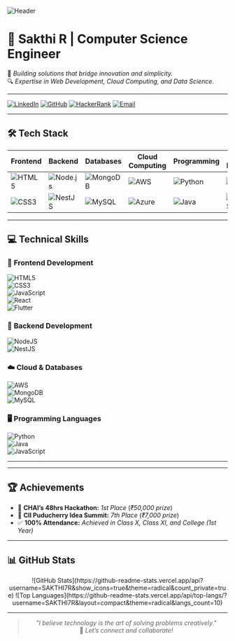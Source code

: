![Header](https://user-images.githubusercontent.com/placeholder/header-image.jpg)  
# 🌟 Sakthi R | Computer Science Engineer  

🚀 *Building solutions that bridge innovation and simplicity.*  
🔍 *Expertise in Web Development, Cloud Computing, and Data Science.*

---

[![LinkedIn](https://img.shields.io/badge/LinkedIn-%230077B5.svg?style=for-the-badge&logo=linkedin&logoColor=white)](https://www.linkedin.com/in/sakthirajaraman114)  [![GitHub](https://img.shields.io/badge/GitHub-%2312100E.svg?style=for-the-badge&logo=github&logoColor=white)](https://github.com/SAKTHI7R)  [![HackerRank](https://img.shields.io/badge/HackerRank-%232EC866.svg?style=for-the-badge&logo=hackerrank&logoColor=white)](https://www.hackerrank.com/profile/sakthirajaraman1)  [![Email](https://img.shields.io/badge/Email-%23D14836.svg?style=for-the-badge&logo=gmail&logoColor=white)](mailto:sakthirajaraman74@gmail.com)  

---

</div>

## 🛠️ **Tech Stack**  

| **Frontend**        | **Backend**         | **Databases**     | **Cloud Computing** | **Programming**  | **Tools & Frameworks** |
|----------------------|---------------------|--------------------|----------------------|------------------|-------------------------|
| ![HTML5](https://img.shields.io/badge/HTML5-E34F26?style=for-the-badge&logo=html5&logoColor=white) | ![Node.js](https://img.shields.io/badge/Node.js-339933?style=for-the-badge&logo=nodedotjs&logoColor=white) | ![MongoDB](https://img.shields.io/badge/MongoDB-47A248?style=for-the-badge&logo=mongodb&logoColor=white) | ![AWS](https://img.shields.io/badge/AWS-232F3E?style=for-the-badge&logo=amazon-aws&logoColor=white) | ![Python](https://img.shields.io/badge/Python-3776AB?style=for-the-badge&logo=python&logoColor=white) | ![React](https://img.shields.io/badge/React-61DAFB?style=for-the-badge&logo=react&logoColor=black) |
| ![CSS3](https://img.shields.io/badge/CSS3-1572B6?style=for-the-badge&logo=css3&logoColor=white)    | ![NestJS](https://img.shields.io/badge/NestJS-E0234E?style=for-the-badge&logo=nestjs&logoColor=white) | ![MySQL](https://img.shields.io/badge/MySQL-4479A1?style=for-the-badge&logo=mysql&logoColor=white) | ![Azure](https://img.shields.io/badge/Azure-0078D4?style=for-the-badge&logo=microsoft-azure&logoColor=white) | ![Java](https://img.shields.io/badge/Java-ED8B00?style=for-the-badge&logo=java&logoColor=white) | ![TailwindCSS](https://img.shields.io/badge/TailwindCSS-06B6D4?style=for-the-badge&logo=tailwindcss&logoColor=white) |



---

## 💻 **Technical Skills**  


### 🚀 **Frontend Development**
![HTML5](https://img.shields.io/badge/HTML5-%23E34F26.svg?style=for-the-badge&logo=html5&logoColor=white)  
![CSS3](https://img.shields.io/badge/CSS3-%231572B6.svg?style=for-the-badge&logo=css3&logoColor=white)  
![JavaScript](https://img.shields.io/badge/JavaScript-%23F7DF1E.svg?style=for-the-badge&logo=javascript&logoColor=black)  
![React](https://img.shields.io/badge/React-%2320232a.svg?style=for-the-badge&logo=react&logoColor=%2361DAFB)  
![Flutter](https://img.shields.io/badge/Flutter-%2302569B.svg?style=for-the-badge&logo=flutter&logoColor=white)  

### 🔧 **Backend Development**
![NodeJS](https://img.shields.io/badge/Node.js-%2343853D.svg?style=for-the-badge&logo=node.js&logoColor=white)  
![NestJS](https://img.shields.io/badge/NestJS-%23E0234E.svg?style=for-the-badge&logo=nestjs&logoColor=white)  

### ☁️ **Cloud & Databases**
![AWS](https://img.shields.io/badge/AWS-%23FF9900.svg?style=for-the-badge&logo=amazon-aws&logoColor=white)  
![MongoDB](https://img.shields.io/badge/MongoDB-%234ea94b.svg?style=for-the-badge&logo=mongodb&logoColor=white)  
![MySQL](https://img.shields.io/badge/MySQL-%234479A1.svg?style=for-the-badge&logo=mysql&logoColor=white)  

### 🖥️ **Programming Languages**
![Python](https://img.shields.io/badge/Python-%233776AB.svg?style=for-the-badge&logo=python&logoColor=white)  
![Java](https://img.shields.io/badge/Java-%23ED8B00.svg?style=for-the-badge&logo=openjdk&logoColor=white)  
![JavaScript](https://img.shields.io/badge/JavaScript-%23F7DF1E.svg?style=for-the-badge&logo=javascript&logoColor=black)  

---



---

## 🏆 **Achievements**

- 🥇 **CHAI’s 48hrs Hackathon:** *1st Place* (*₹50,000 prize*)  
- 🏅 **CII Puducherry Idea Summit:** *7th Place* (*₹7,000 prize*)  
- ✅ **100% Attendance:** *Achieved in Class X, Class XI, and College (1st Year)*  

---

## 📊 **GitHub Stats**

<div align="center">
![GitHub Stats](https://github-readme-stats.vercel.app/api?username=SAKTHI7R&show_icons=true&theme=radical&count_private=true)  
![Top Languages](https://github-readme-stats.vercel.app/api/top-langs/?username=SAKTHI7R&layout=compact&theme=radical&langs_count=10)  



---

> _"I believe technology is the art of solving problems creatively."_  
🌟 *Let’s connect and collaborate!*  
